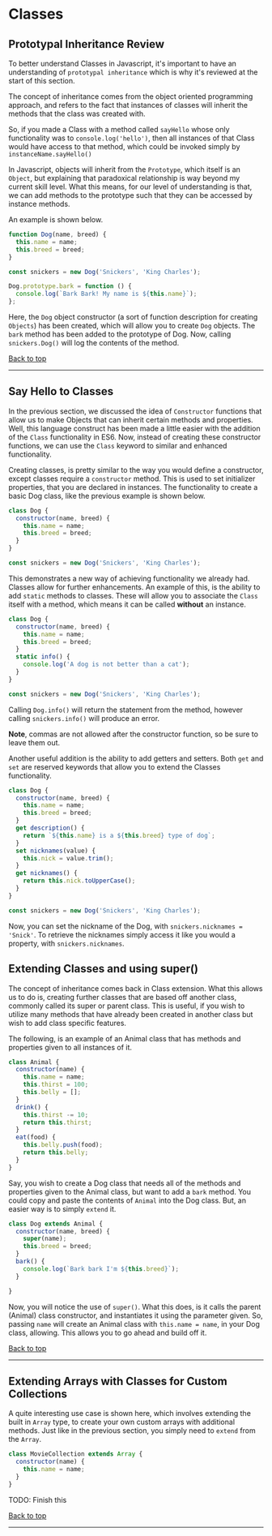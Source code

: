 # Classes

## Prototypal Inheritance Review

To better understand Classes in Javascript, it's important to have an understanding of `prototypal inheritance` which is why it's reviewed at the start of this section.

The concept of inheritance comes from the object oriented programming approach, and refers to the fact that instances of classes will inherit the methods that the class was created with.

So, if you made a Class with a method called `sayHello` whose only functionality was to  `console.log('hello')`, then all instances of that Class would have access to that method, which could be invoked simply by `instanceName.sayHello()`

In Javascript, objects will inherit from the `Prototype`, which itself is an `Object`, but explaining that paradoxical relationship is way beyond my current skill level. What this means, for our level of understanding is that, we can add methods to the prototype such that they can be accessed by instance methods.

An example is shown below.

``` javascript
function Dog(name, breed) {
  this.name = name;
  this.breed = breed;
}

const snickers = new Dog('Snickers', 'King Charles');

Dog.prototype.bark = function () {
  console.log(`Bark Bark! My name is ${this.name}`);
};
```
 Here, the `Dog` object constructor (a sort of function description for creating `Objects`) has been created, which will allow you to create `Dog` objects. The `bark` method has been added to the prototype of Dog. Now, calling `snickers.Dog()` will log the contents of the method.

[Back to top](#top)
**********

## Say Hello to Classes

In the previous section, we discussed the idea of `Constructor` functions that allow us to make Objects that can inherit certain methods and properties. Well, this language construct has been made a little easier with the addition of the `Class` functionality in ES6. Now, instead of creating these constructor functions, we can use the `Class` keyword to similar and enhanced functionality.

Creating classes, is pretty similar to the way you would define a constructor, except classes require a `constructor` method. This is used to set initializer properties, that you are declared in instances. The functionality to create a basic Dog class, like the previous example is shown below.

``` javascript
class Dog {
  constructor(name, breed) {
    this.name = name;
    this.breed = breed;
  }
}

const snickers = new Dog('Snickers', 'King Charles');
```

This demonstrates a new way of achieving functionality we already had. Classes allow for further enhancements. An example of this, is the ability to add `static` methods to classes. These will allow you to associate the `Class` itself with a method, which means it can be called **without** an instance.

``` javascript
class Dog {
  constructor(name, breed) {
    this.name = name;
    this.breed = breed;
  }
  static info() {
    console.log('A dog is not better than a cat');
  }
}

const snickers = new Dog('Snickers', 'King Charles');
```

Calling `Dog.info()` will return the statement from the method, however calling `snickers.info()` will produce an error.

**Note**, commas are not allowed after the constructor function, so be sure to leave them out.

Another useful addition is the ability to add getters and setters. Both `get` and `set` are reserved keywords that allow you to extend the Classes functionality.

``` javascript
class Dog {
  constructor(name, breed) {
    this.name = name;
    this.breed = breed;
  }
  get description() {
    return `${this.name} is a ${this.breed} type of dog`;
  }
  set nicknames(value) {
    this.nick = value.trim();
  }
  get nicknames() {
    return this.nick.toUpperCase();
  }
}

const snickers = new Dog('Snickers', 'King Charles');
```

Now, you can set the nickname of the Dog, with `snickers.nicknames = 'Snick'`. To retrieve the nicknames simply access it like you would a property, with `snickers.nicknames`.

## Extending Classes and using super()

The concept of inheritance comes back in Class extension. What this allows us to do is, creating further classes that are based off another class, commonly called its super or parent class. This is useful, if you wish to utilize many methods that have already been created in another class but wish to add class specific features.

The following, is an example of an Animal class that has methods and properties given to all instances of it.

``` javascript
class Animal {
  constructor(name) {
    this.name = name;
    this.thirst = 100;
    this.belly = [];
  }
  drink() {
    this.thirst -= 10;
    return this.thirst;
  }
  eat(food) {
    this.belly.push(food);
    return this.belly;
  }
}
```

Say, you wish to create a Dog class that needs all of the methods and properties given to the Animal class, but want to add a `bark` method. You could copy and paste the contents of `Animal` into the Dog class. But, an easier way is to simply `extend` it.

``` javascript
class Dog extends Animal {
  constructor(name, breed) {
    super(name);
    this.breed = breed;
  }
  bark() {
    console.log(`Bark bark I'm ${this.breed}`);
  }

}
```

Now, you will notice the use of `super()`. What this does, is it calls the parent (Animal) class constructor, and instantiates it using the parameter given. So, passing `name` will create an Animal class with `this.name = name`, in your Dog class, allowing. This allows you to go ahead and build off it.

[Back to top](#top)
**********

## Extending Arrays with Classes for Custom Collections

A quite interesting use case is shown here, which involves extending the built in `Array` type, to create your own custom arrays with additional methods. Just like in the previous section, you simply need to `extend` from the `Array`.

``` javascript
class MovieCollection extends Array {
  constructor(name) {
    this.name = name;
  }
}
```

TODO: Finish this


[Back to top](#top)
**********
